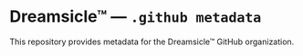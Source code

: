 # Dreamsicle™ ― `.github metadata`

This repository provides metadata for the Dreamsicle™ GitHub organization.
